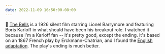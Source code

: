 ```yaml
---
date: 2022-11-09 16:50:00-08:00
---
```


🎥 [The Bells](https://archive.org/details/THEBELLS1926SilentLionelBarrymoreBorisKarloff) is a 1926 silent film starring Lionel Barrymore and featuring Boris Karloff in what should have been his breakout role. I watched it because I'm a Karloff fan -- it's pretty good, except the ending. It's based on an 1867 French play by Erckmann-Chatrian, and I found the [English adaptation](http://gaslight-lit.s3-website.ca-central-1.amazonaws.com/gaslight/thebells.htm). The play's ending is much better.
